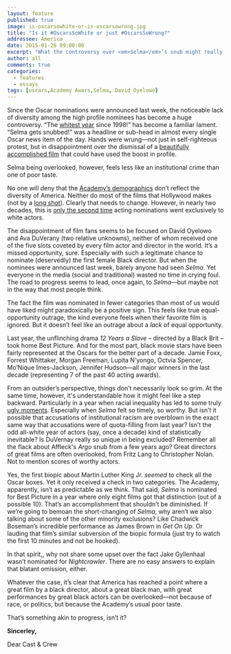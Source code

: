---
layout: feature
published: true
image: is-oscarsowhite-or-is-oscarsowrong.jpg
title: "Is it #OscarsSoWhite or just #OscarsSoWrong?"
addressee: America
date: 2015-01-26 09:00:00
excerpt: "What the controversy over <em>Selma</em>’s snub might really mean."
author: all
comments: true
categories:
  - features
  - essays
tags: [oscars,Academy Awars,Selma, David Oyelowo]
---Since the Oscar nominations were announced last week, the noticeable lack of diversity among the high profile nominees has become a huge controversy. “The [whitest year](http://www.independent.co.uk/arts-entertainment/films/oscars/oscar-nominations-2015-academy-criticised-for-allwhite-nominees-in-acting-categories-9980457.html) since 1998!” has become a familiar lament. “Selma gets snubbed!” was a headline or sub-head in almost every single Oscar news item of the day. Hands were wrung—not just in self-righteous protest, but in disappointment over the dismissal of a [beautifully accomplished film](http://www.dearcastandcrew.com/content/2015/1/21/selma.html) that could have used the boost in profile.

Selma being overlooked, however, feels less like an institutional crime than one of poor taste. 

No one will deny that the [Academy’s demographics](http://en.wikipedia.org/wiki/Academy_of_Motion_Picture_Arts_and_Sciences) don’t reflect the diversity of America. Neither do most of the films that Hollywood makes (not by a [long shot](http://www.washingtonpost.com/blogs/wonkblog/wp/2014/12/11/these-charts-prove-hollywood-still-has-a-huge-racial-gap/)). Clearly that needs to change. However, in nearly two decades, this is [only the second time](http://www.hollywoodreporter.com/news/oscars-acting-nominees-all-white-764018) acting nominations went exclusively to white actors.

The disappointment of film fans seems to be focused on David Oyelowo and Ava DuVerany (two relative unknowns), neither of whom received one of the five slots coveted by every film actor and director in the world. It’s a missed opportunity, sure. Especially with such a legitimate chance to nominate (deservedly) the first female Black director. But when the nominees were announced last week, barely anyone had seen _Selma_. Yet everyone in the media (social and traditional) wasted no time in crying foul. The road to progress seems to lead, once again, to _Selma_—but maybe not in the way that most people think.

The fact the film was nominated in fewer categories than most of us would have liked might paradoxically be a positive sign. This feels like true equal-opportunity outrage, the kind everyone feels when their favorite film is ignored. But it doesn’t feel like an outrage about a _lack_ of equal opportunity. 

Last year, the unflinching drama _12 Years a Slave_ – directed by a Black Brit – took home Best Picture. And for the most part, black movie stars have been fairly represented at the Oscars for the better part of a decade. Jamie Foxx, Forrest Whittaker, Morgan Freeman, Lupita N’yongo, Octvia Spencer, Mo’Nique Imes-Jackson, Jennifer Hudson—all major winners in the last decade (representing 7 of the past 40 acting awards). 

From an outsider’s perspective, things don’t necessarily look so grim. At the same time, however, it's understandable how it might feel like a step backward. Particularly in a year when racial inequality has led to some truly [ugly moments](http://www.bloomberg.com/politics/articles/2014-12-07/bloomberg-politics-poll-finds-most-americans-see-race-relations-worsening-since-obamas-election). Especially when _Selma_ felt so timely, so worthy. But isn’t it possible that accusations of institutional racism are overblown in the exact same way that accusations were of quota-filling from last year? Isn’t the odd all-white year of actors (say, once a decade) kind of statistically inevitable? Is DuVernay really so unique in being excluded? Remember all the flack about Affleck's _Argo_ snub from a few years ago? Great directors of great films are often overlooked, from Fritz Lang to Christopher Nolan. Not to mention scores of worthy actors.

Yes, the first biopic about Martin Luther King Jr. _seemed_ to check all the Oscar boxes. Yet it only received a check in two categories. The Academy, apparently, isn’t as predictable as we think. That said, _Selma_ is nominated for Best Picture in a year where only eight films got that distinction (out of a possible 10). That’s an accomplishment that shouldn’t be diminished. If we’re going to bemoan the short-changing of _Selma_, why aren’t we also talking about some of the other minority exclusions? Like Chadwick Boseman’s incredible performance as James Brown in _Get On Up_. Or lauding that film’s similar subversion of the biopic formula (just try to watch the first 10 minutes and not be hooked). 

In that spirit,, why not share some upset over the fact Jake Gyllenhaal wasn’t nominated for _Nightcrawler_. There are no easy answers to explain that blatant omission, either.

Whatever the case, it’s clear that America has reached a point where a great film by a black director, about a great black man, with great performances by great black actors can be overlooked—not because of race, or politics, but because the Academy’s usual poor taste. 

That’s something akin to progress, isn’t it?

**Sincerley,**

Dear Cast & Crew
